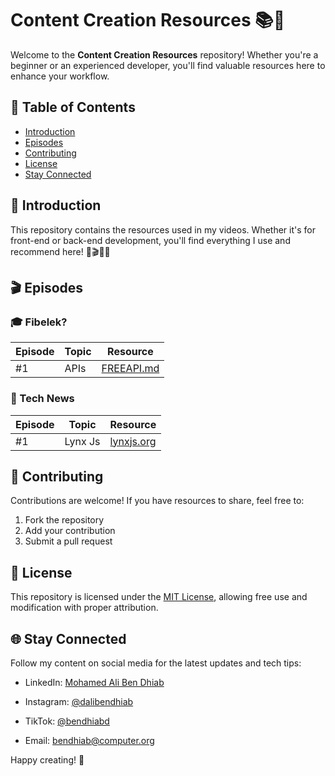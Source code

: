 # Content Creation Resources 📚🎥

Welcome to the **Content Creation Resources** repository! Whether you're a beginner or an experienced developer, you'll find valuable resources here to enhance your workflow.

## 📌 Table of Contents
- [Introduction](#introduction)
- [Episodes](#episodes)
- [Contributing](#contributing)
- [License](#license)
- [Stay Connected](#stay-connected)

## 🔹 Introduction
This repository contains the resources used in my videos. Whether it's for front-end or back-end development, you'll find everything I use and recommend here! 🎨🎬📆🚀

## 🎬 Episodes

### 🎓 Fibelek?
| Episode | Topic | Resource |
|--------|-------|----------|
| #1     | APIs  | [FREEAPI.md](./FREEAPI.md) |

### 📢 Tech News
| Episode | Topic | Resource |
|--------|-------|----------|
| #1 | Lynx Js | [lynxjs.org](lynxjs.org) |

## 🤝 Contributing
Contributions are welcome! If you have resources to share, feel free to:
1. Fork the repository
2. Add your contribution
3. Submit a pull request

## 📜 License
This repository is licensed under the [MIT License](LICENSE), allowing free use and modification with proper attribution.

## 🌐 Stay Connected

Follow my content on social media for the latest updates and tech tips:
- LinkedIn: [Mohamed Ali Ben Dhiab](linkedin.com/in/medalibendhiab/)

- Instagram: [@dalibendhiab](https://instagram.com/dalibendhiab)
- TikTok: [@bendhiabd](https://tiktok.com/@bendhiabd)
-   Email: [bendhiab@computer.org](mailto:bendhiab@computer.org)

Happy creating! 🚀
